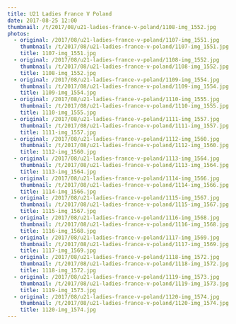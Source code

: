 ```yaml
---
title: U21 Ladies France V Poland
date: 2017-08-25 12:00
thumbnail: /t/2017/08/u21-ladies-france-v-poland/1108-img_1552.jpg
photos:
  - original: /2017/08/u21-ladies-france-v-poland/1107-img_1551.jpg
    thumbnail: /t/2017/08/u21-ladies-france-v-poland/1107-img_1551.jpg
    title: 1107-img_1551.jpg
  - original: /2017/08/u21-ladies-france-v-poland/1108-img_1552.jpg
    thumbnail: /t/2017/08/u21-ladies-france-v-poland/1108-img_1552.jpg
    title: 1108-img_1552.jpg
  - original: /2017/08/u21-ladies-france-v-poland/1109-img_1554.jpg
    thumbnail: /t/2017/08/u21-ladies-france-v-poland/1109-img_1554.jpg
    title: 1109-img_1554.jpg
  - original: /2017/08/u21-ladies-france-v-poland/1110-img_1555.jpg
    thumbnail: /t/2017/08/u21-ladies-france-v-poland/1110-img_1555.jpg
    title: 1110-img_1555.jpg
  - original: /2017/08/u21-ladies-france-v-poland/1111-img_1557.jpg
    thumbnail: /t/2017/08/u21-ladies-france-v-poland/1111-img_1557.jpg
    title: 1111-img_1557.jpg
  - original: /2017/08/u21-ladies-france-v-poland/1112-img_1560.jpg
    thumbnail: /t/2017/08/u21-ladies-france-v-poland/1112-img_1560.jpg
    title: 1112-img_1560.jpg
  - original: /2017/08/u21-ladies-france-v-poland/1113-img_1564.jpg
    thumbnail: /t/2017/08/u21-ladies-france-v-poland/1113-img_1564.jpg
    title: 1113-img_1564.jpg
  - original: /2017/08/u21-ladies-france-v-poland/1114-img_1566.jpg
    thumbnail: /t/2017/08/u21-ladies-france-v-poland/1114-img_1566.jpg
    title: 1114-img_1566.jpg
  - original: /2017/08/u21-ladies-france-v-poland/1115-img_1567.jpg
    thumbnail: /t/2017/08/u21-ladies-france-v-poland/1115-img_1567.jpg
    title: 1115-img_1567.jpg
  - original: /2017/08/u21-ladies-france-v-poland/1116-img_1568.jpg
    thumbnail: /t/2017/08/u21-ladies-france-v-poland/1116-img_1568.jpg
    title: 1116-img_1568.jpg
  - original: /2017/08/u21-ladies-france-v-poland/1117-img_1569.jpg
    thumbnail: /t/2017/08/u21-ladies-france-v-poland/1117-img_1569.jpg
    title: 1117-img_1569.jpg
  - original: /2017/08/u21-ladies-france-v-poland/1118-img_1572.jpg
    thumbnail: /t/2017/08/u21-ladies-france-v-poland/1118-img_1572.jpg
    title: 1118-img_1572.jpg
  - original: /2017/08/u21-ladies-france-v-poland/1119-img_1573.jpg
    thumbnail: /t/2017/08/u21-ladies-france-v-poland/1119-img_1573.jpg
    title: 1119-img_1573.jpg
  - original: /2017/08/u21-ladies-france-v-poland/1120-img_1574.jpg
    thumbnail: /t/2017/08/u21-ladies-france-v-poland/1120-img_1574.jpg
    title: 1120-img_1574.jpg
---
```

